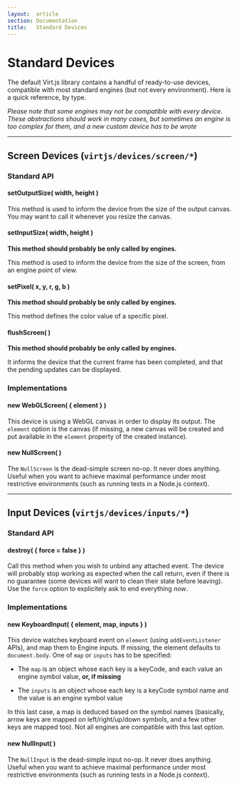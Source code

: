 ```yaml
---
layout:  article
section: Documentation
title:   Standard Devices
---
```


# Standard Devices

The default Virt.js library contains a handful of ready-to-use devices, compatible with most standard engines (but not every environment). Here is a quick reference, by type.

*Please note that some engines may not be compatible with every device. These abstractions should work in many cases, but sometimes an engine is too complex for them, and a new custom device has to be wrote*

---

## Screen Devices (`virtjs/devices/screen/*`)

### Standard API

#### setOutputSize( width, height )

This method is used to inform the device from the size of the output canvas. You may want to call it whenever you resize the canvas.

#### setInputSize( width, height )

**This method should probably be only called by engines.**

This method is used to inform the device from the size of the screen, from an engine point of view.

#### setPixel( x, y, r, g, b )

**This method should probably be only called by engines.**

This method defines the color value of a specific pixel.

#### flushScreen( )

**This method should probably be only called by engines.**

It informs the device that the current frame has been completed, and that the pending updates can be displayed.

### Implementations

#### new WebGLScreen( { element } )

This device is using a WebGL canvas in order to display its output. The `element` option is the canvas (if missing, a new canvas will be created and put available in the `element` property of the created instance).

#### new NullScreen( )

The `NullScreen` is the dead-simple screen no-op. It never does anything. Useful when you want to achieve maximal performance under most restrictive environments (such as running tests in a Node.js context).

---

## Input Devices (`virtjs/devices/inputs/*`)

### Standard API

#### destroy( { force = false } )

Call this method when you wish to unbind any attached event. The device will probably stop working as expected when the call return, even if there is no guarantee (some devices will want to clean their state before leaving). Use the `force` option to explicitely ask to end everything *now*.

### Implementations

#### new KeyboardInput( { element, map, inputs } )

This device watches keyboard event on `element` (using `addEventListener` APIs), and map them to Engine inputs. If missing, the element defaults to `document.body`. One of `map` or `inputs` has to be specified:

  - The `map` is an object whose each key is a keyCode, and each value an engine symbol value, **or, if missing**

  - The `inputs` is an object whose each key is a keyCode symbol name and the value is an engine symbol value

In this last case, a map is deduced based on the symbol names (basically, arrow keys are mapped on left/right/up/down symbols, and a few other keys are mapped too). Not all engines are compatible with this last option.

#### new NullInput( )

The `NullInput` is the dead-simple input no-op. It never does anything. Useful when you want to achieve maximal performance under most restrictive environments (such as running tests in a Node.js context).
